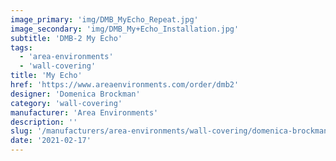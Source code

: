```yaml
---
image_primary: 'img/DMB_MyEcho_Repeat.jpg'
image_secondary: 'img/DMB_My+Echo_Installation.jpg'
subtitle: 'DMB-2 My Echo'
tags:
  - 'area-environments'
  - 'wall-covering'
title: 'My Echo'
href: 'https://www.areaenvironments.com/order/dmb2'
designer: 'Domenica Brockman'
category: 'wall-covering'
manufacturer: 'Area Environments'
description: ''
slug: '/manufacturers/area-environments/wall-covering/domenica-brockman-my-echo'
date: '2021-02-17'
---
```

